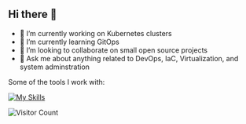 ## Hi there 👋

- 🔭 I’m currently working on Kubernetes clusters
- 🌱 I’m currently learning GitOps
- 👯 I’m looking to collaborate on small open source projects
- 💬 Ask me about anything related to DevOps, IaC, Virtualization, and system adminstration

Some of the tools I work with:

[![My Skills](https://skillicons.dev/icons?i=git,py,java,bash,aws,docker,kubernetes,linux,redhat,gitlab,jenkins,terraform,html,css,postman)](https://skillicons.dev)

![Visitor Count](https://profile-counter.glitch.me/jupiter-commits/count.svg)
